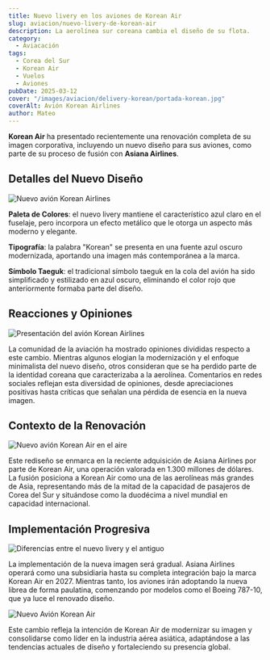 ```yaml
---
title: Nuevo livery en los aviones de Korean Air
slug: aviacion/nuevo-livery-de-korean-air
description: La aerolínea sur coreana cambia el diseño de su flota.
category:
  - Aviacación
tags:
  - Corea del Sur
  - Korean Air
  - Vuelos 
  - Aviones
pubDate: 2025-03-12
cover: "/images/aviacion/delivery-korean/portada-korean.jpg"
coverAlt: Avión Korean Airlines
author: Mateo 
---
```


**Korean Air** ha presentado recientemente una renovación completa de su imagen corporativa, incluyendo un nuevo diseño para sus aviones, como parte de su proceso de fusión con **Asiana Airlines**. 


## Detalles del Nuevo Diseño
<img src="/images/aviacion/delivery-korean/korean.jpeg" alt="Nuevo avión Korean Airlines">

**Paleta de Colores**: el nuevo livery mantiene el característico azul claro en el fuselaje, pero incorpora un efecto metálico que le otorga un aspecto más moderno y elegante. 


**Tipografía**: la palabra "Korean" se presenta en una fuente azul oscuro modernizada, aportando una imagen más contemporánea a la marca. 


**Símbolo Taeguk**: el tradicional símbolo taeguk en la cola del avión ha sido simplificado y estilizado en azul oscuro, eliminando el color rojo que anteriormente formaba parte del diseño. 


## Reacciones y Opiniones
<img src="/images/aviacion/delivery-korean/korean-avion3.jpg" alt="Presentación del avión Korean Airlines">

La comunidad de la aviación ha mostrado opiniones divididas respecto a este cambio. Mientras algunos elogian la modernización y el enfoque minimalista del nuevo diseño, otros consideran que se ha perdido parte de la identidad coreana que caracterizaba a la aerolínea. Comentarios en redes sociales reflejan esta diversidad de opiniones, desde apreciaciones positivas hasta críticas que señalan una pérdida de esencia en la nueva imagen. 


## Contexto de la Renovación
<img src="/images/aviacion/delivery-korean/korean3.jpeg" alt="Nuevo avión Korean Air en el aire">

Este rediseño se enmarca en la reciente adquisición de Asiana Airlines por parte de Korean Air, una operación valorada en 1.300 millones de dólares. La fusión posiciona a Korean Air como una de las aerolíneas más grandes de Asia, representando más de la mitad de la capacidad de pasajeros de Corea del Sur y situándose como la duodécima a nivel mundial en capacidad internacional. 


## Implementación Progresiva
<img src="/images/aviacion/delivery-korean/korean4.jpeg" alt="Diferencias entre el nuevo livery y el antiguo">

La implementación de la nueva imagen será gradual. Asiana Airlines operará como una subsidiaria hasta su completa integración bajo la marca Korean Air en 2027. Mientras tanto, los aviones irán adoptando la nueva librea de forma paulatina, comenzando por modelos como el Boeing 787-10, que ya luce el renovado diseño. 

<img src="/images/aviacion/delivery-korean/korean10.jpeg" alt="Nuevo Avión Korean Air">

Este cambio refleja la intención de Korean Air de modernizar su imagen y consolidarse como líder en la industria aérea asiática, adaptándose a las tendencias actuales de diseño y fortaleciendo su presencia global.
